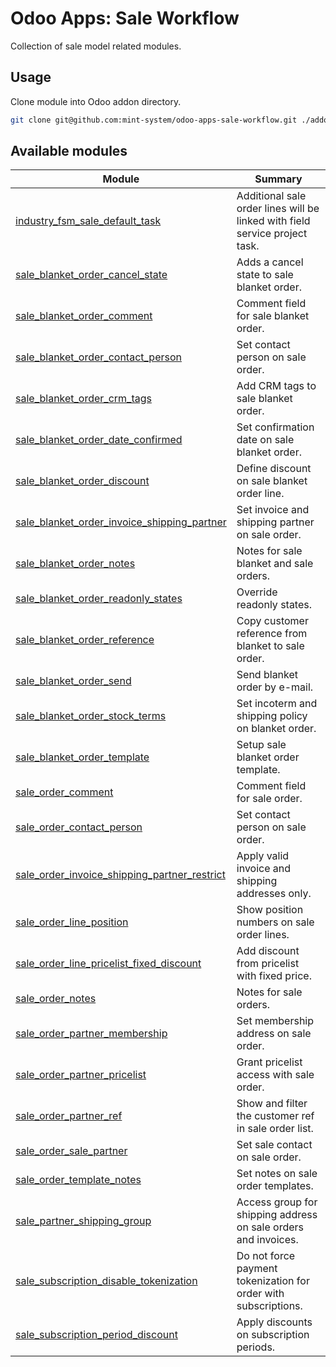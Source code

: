# Odoo Apps: Sale Workflow

Collection of sale model related modules.

## Usage

Clone module into Odoo addon directory.

```bash
git clone git@github.com:mint-system/odoo-apps-sale-workflow.git ./addons/sale_workflow
```

## Available modules

| Module | Summary |
| --- | --- |
| [industry_fsm_sale_default_task](industry_fsm_sale_default_task) |         Additional sale order lines will be linked with field service project task. |
| [sale_blanket_order_cancel_state](sale_blanket_order_cancel_state) |         Adds a cancel state to sale blanket order. |
| [sale_blanket_order_comment](sale_blanket_order_comment) |         Comment field for sale blanket order. |
| [sale_blanket_order_contact_person](sale_blanket_order_contact_person) |         Set contact person on sale order. |
| [sale_blanket_order_crm_tags](sale_blanket_order_crm_tags) |         Add CRM tags to sale blanket order. |
| [sale_blanket_order_date_confirmed](sale_blanket_order_date_confirmed) |         Set confirmation date on sale blanket order. |
| [sale_blanket_order_discount](sale_blanket_order_discount) |         Define discount on sale blanket order line. |
| [sale_blanket_order_invoice_shipping_partner](sale_blanket_order_invoice_shipping_partner) |         Set invoice and shipping partner on sale order. |
| [sale_blanket_order_notes](sale_blanket_order_notes) |         Notes for sale blanket and sale orders. |
| [sale_blanket_order_readonly_states](sale_blanket_order_readonly_states) |         Override readonly states. |
| [sale_blanket_order_reference](sale_blanket_order_reference) |         Copy customer reference from blanket to sale order. |
| [sale_blanket_order_send](sale_blanket_order_send) |         Send blanket order by e-mail. |
| [sale_blanket_order_stock_terms](sale_blanket_order_stock_terms) |         Set incoterm and shipping policy on blanket order. |
| [sale_blanket_order_template](sale_blanket_order_template) |         Setup sale blanket order template. |
| [sale_order_comment](sale_order_comment) |         Comment field for sale order. |
| [sale_order_contact_person](sale_order_contact_person) |         Set contact person on sale order. |
| [sale_order_invoice_shipping_partner_restrict](sale_order_invoice_shipping_partner_restrict) |         Apply valid invoice and shipping addresses only. |
| [sale_order_line_position](sale_order_line_position) |         Show position numbers on sale order lines. |
| [sale_order_line_pricelist_fixed_discount](sale_order_line_pricelist_fixed_discount) |         Add discount from pricelist with fixed price. |
| [sale_order_notes](sale_order_notes) |         Notes for sale orders. |
| [sale_order_partner_membership](sale_order_partner_membership) |         Set membership address on sale order. |
| [sale_order_partner_pricelist](sale_order_partner_pricelist) |         Grant pricelist access with sale order. |
| [sale_order_partner_ref](sale_order_partner_ref) |         Show and filter the customer ref in sale order list. |
| [sale_order_sale_partner](sale_order_sale_partner) |         Set sale contact on sale order. |
| [sale_order_template_notes](sale_order_template_notes) |         Set notes on sale order templates. |
| [sale_partner_shipping_group](sale_partner_shipping_group) |         Access group for shipping address on sale orders and invoices. |
| [sale_subscription_disable_tokenization](sale_subscription_disable_tokenization) |         Do not force payment tokenization for order with subscriptions. |
| [sale_subscription_period_discount](sale_subscription_period_discount) |         Apply discounts on subscription periods. |

